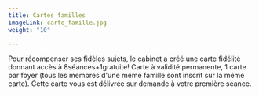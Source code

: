 ```yaml
---
title: Cartes familles
imageLink: carte_famille.jpg
weight: "10"

---
```

Pour récompenser ses fidèles sujets, le cabinet a créé une carte fidélité donnant accès à 8séances+1gratuite! Carte à validité permanente, 1 carte par foyer (tous les membres d'une même famille sont inscrit sur la même carte). Cette carte vous est délivrée sur demande à votre première séance.